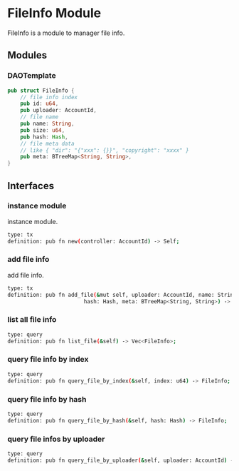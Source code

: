 # FileInfo Module

FileInfo is a module to manager file info.

## Modules

### DAOTemplate
```rust
pub struct FileInfo {
    // file info index
    pub id: u64,
    pub uploader: AccountId,
    // file name
    pub name: String,
    pub size: u64,
    pub hash: Hash,
    // file meta data
    // like { "dir": "{"xxx": {}}", "copyright": "xxxx" }
    pub meta: BTreeMap<String, String>,
}
```

## Interfaces

### instance module
instance module.
```bash
type: tx
definition: pub fn new(controller: AccountId) -> Self;
```

### add file info
add file info.
```bash
type: tx
definition: pub fn add_file(&mut self, uploader: AccountId, name: String, size: u64,
                        hash: Hash, meta: BTreeMap<String, String>) -> bool;
```

### list all file info
```bash
type: query
definition: pub fn list_file(&self) -> Vec<FileInfo>;
```

### query file info by index
```bash
type: query
definition: pub fn query_file_by_index(&self, index: u64) -> FileInfo;
```

### query file info by hash
```bash
type: query
definition: pub fn query_file_by_hash(&self, hash: Hash) -> FileInfo;
```

### query file infos by uploader
```bash
type: query
definition: pub fn query_file_by_uploader(&self, uploader: AccountId) -> Vec<FileInfo>;
```
